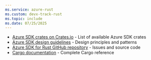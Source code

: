 ```yaml
---
ms.service: azure-rust
ms.custom: devx-track-rust
ms.topic: include
ms.date: 07/25/2025
---
```

- [Azure SDK crates on Crates.io](https://crates.io/users/azure-sdk?sort=recent-downloads) - List of available Azure SDK crates
- [Azure SDK design guidelines](https://azure.github.io/azure-sdk/rust_introduction.html) - Design principles and patterns
- [Azure SDK for Rust GitHub repository](https://github.com/Azure/azure-sdk-for-rust) - Issues and source code
- [Cargo documentation](https://doc.rust-lang.org/cargo/) - Complete Cargo reference
